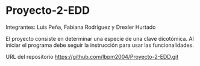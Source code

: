 # Proyecto-2-EDD
Integrantes: Luis Peña, Fabiana Rodríguez y Drexler Hurtado

El proyecto consiste en determinar una especie de una clave dicotómica. Al iniciar el programa debe seguir la instrucción para usar las funcionalidades.

URL del repositorio https://github.com/lbpm2004/Proyecto-2-EDD.git